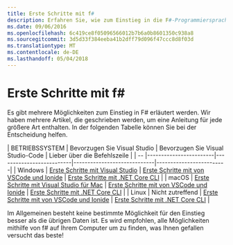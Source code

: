 ```yaml
---
title: Erste Schritte mit f#
description: Erfahren Sie, wie zum Einstieg in die F#-Programmiersprache in .NET.
ms.date: 09/06/2016
ms.openlocfilehash: 6c419ce8f05096566012b7b6a0b8601350c938a8
ms.sourcegitcommit: 3d5d33f384eeba41b2dff79d096f47ccc8d8f03d
ms.translationtype: MT
ms.contentlocale: de-DE
ms.lasthandoff: 05/04/2018
---
```

# <a name="getting-started-with-f"></a>Erste Schritte mit f# #

Es gibt mehrere Möglichkeiten zum Einstieg in F# erläutert werden.  Wir haben mehrere Artikel, die geschrieben werden, um eine Anleitung für jede größere Art enthalten.  In der folgenden Tabelle können Sie bei der Entscheidung helfen.

| BETRIEBSSYSTEM | Bevorzugen Sie Visual Studio | Bevorzugen Sie Visual Studio-Code | Lieber über die Befehlszeile |
| -- |------------------------|--------------------------|-----------------------------|-------------------------|
| Windows | [Erste Schritte mit Visual Studio](get-started-visual-studio.md) | [Erste Schritte mit von VSCode und Ionide](get-started-vscode.md) | [Erste Schritte mit .NET Core CLI](get-started-command-line.md) |
| macOS | [Erste Schritte mit Visual Studio für Mac](get-started-with-visual-studio-for-mac.md) | [Erste Schritte mit von VSCode und Ionide](get-started-vscode.md) | [Erste Schritte mit .NET Core CLI](get-started-command-line.md) |
| Linux | Nicht zutreffend | [Erste Schritte mit von VSCode und Ionide](get-started-vscode.md) | [Erste Schritte mit .NET Core CLI](get-started-command-line.md) |

Im Allgemeinen besteht keine bestimmte Möglichkeit für den Einstieg besser als die übrigen Daten ist.  Es wird empfohlen, alle Möglichkeiten mithilfe von f# auf Ihrem Computer um zu finden, was Ihnen gefallen versucht das beste!
